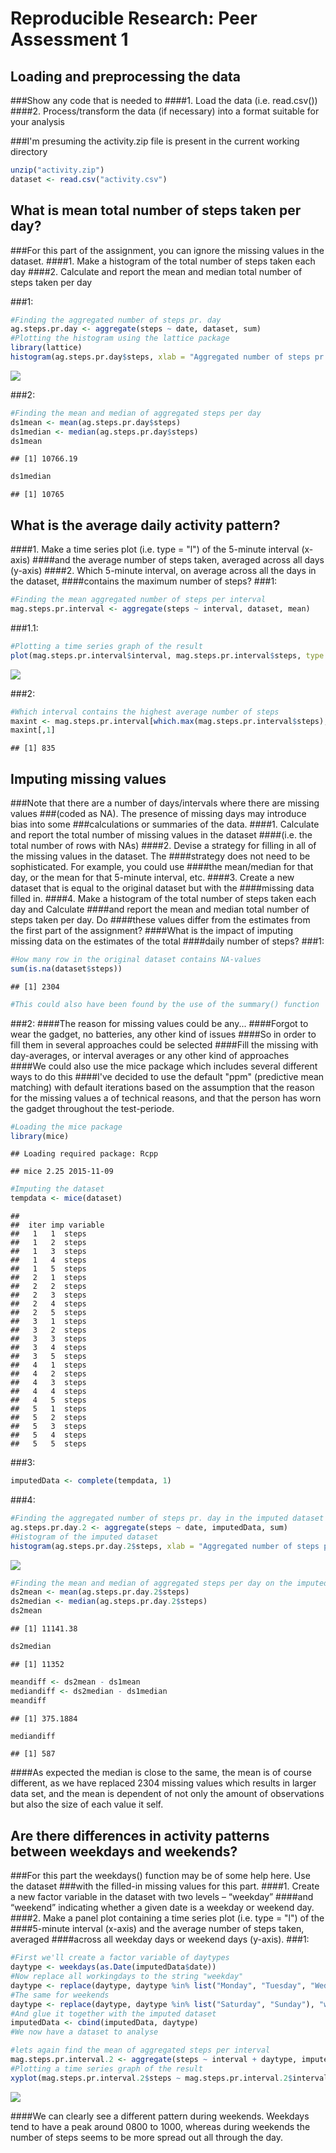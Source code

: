 # Reproducible Research: Peer Assessment 1


## Loading and preprocessing the data
###Show any code that is needed to
####1. Load the data (i.e. read.csv())
####2. Process/transform the data (if necessary) into a format suitable for your analysis

###I'm presuming the activity.zip file is present in the current working directory

```r
unzip("activity.zip")
dataset <- read.csv("activity.csv")
```

## What is mean total number of steps taken per day?
###For this part of the assignment, you can ignore the missing values in the dataset.
####1. Make a histogram of the total number of steps taken each day
####2. Calculate and report the mean and median total number of steps taken per day

###1:

```r
#Finding the aggregated number of steps pr. day
ag.steps.pr.day <- aggregate(steps ~ date, dataset, sum)
#Plotting the histogram using the lattice package
library(lattice)
histogram(ag.steps.pr.day$steps, xlab = "Aggregated number of steps pr. day", ylab = "Frequency of observations", nint = 21)
```

![](PA1_template_files/figure-html/unnamed-chunk-2-1.png)

###2:

```r
#Finding the mean and median of aggregated steps per day
ds1mean <- mean(ag.steps.pr.day$steps)
ds1median <- median(ag.steps.pr.day$steps)
ds1mean
```

```
## [1] 10766.19
```

```r
ds1median
```

```
## [1] 10765
```


## What is the average daily activity pattern?
####1. Make a time series plot (i.e. type = "l") of the 5-minute interval (x-axis)
####and the average number of steps taken, averaged across all days (y-axis)
####2. Which 5-minute interval, on average across all the days in the dataset,
####contains the maximum number of steps?
###1:

```r
#Finding the mean aggregated number of steps per interval
mag.steps.pr.interval <- aggregate(steps ~ interval, dataset, mean)
```
###1.1:

```r
#Plotting a time series graph of the result
plot(mag.steps.pr.interval$interval, mag.steps.pr.interval$steps, type = "l", ylab = "Avg. number of steps", xlab = "Time intervals", xlim = c(0, 2400), lab = c(12,4,0))
```

![](PA1_template_files/figure-html/unnamed-chunk-5-1.png)

###2:

```r
#Which interval contains the highest average number of steps
maxint <- mag.steps.pr.interval[which.max(mag.steps.pr.interval$steps),]
maxint[,1]
```

```
## [1] 835
```

## Imputing missing values
###Note that there are a number of days/intervals where there are missing values
###(coded as NA). The presence of missing days may introduce bias into some
###calculations or summaries of the data.
####1. Calculate and report the total number of missing values in the dataset
####(i.e. the total number of rows with NAs)
####2. Devise a strategy for filling in all of the missing values in the dataset. The
####strategy does not need to be sophisticated. For example, you could use
####the mean/median for that day, or the mean for that 5-minute interval, etc.
####3. Create a new dataset that is equal to the original dataset but with the
####missing data filled in.
####4. Make a histogram of the total number of steps taken each day and Calculate
####and report the mean and median total number of steps taken per day. Do
####these values differ from the estimates from the first part of the assignment?
####What is the impact of imputing missing data on the estimates of the total
####daily number of steps?
###1:

```r
#How many row in the original dataset contains NA-values
sum(is.na(dataset$steps))
```

```
## [1] 2304
```

```r
#This could also have been found by the use of the summary() function
```
###2:
####The reason for missing values could be any...
####Forgot to wear the gadget, no batteries, any other kind of issues
####So in order to fill them in several approaches could be selected
####Fill the missing with day-averages, or interval averages or any other kind of approaches
####We could also use the mice package which includes several different ways to do this
####I've decided to use the default "ppm" (predictive mean matching) with default iterations based on the assumption that the reason for the missing values a of technical reasons, and that the person has worn the gadget throughout the test-periode.

```r
#Loading the mice package
library(mice)
```

```
## Loading required package: Rcpp
```

```
## mice 2.25 2015-11-09
```

```r
#Imputing the dataset
tempdata <- mice(dataset)
```

```
## 
##  iter imp variable
##   1   1  steps
##   1   2  steps
##   1   3  steps
##   1   4  steps
##   1   5  steps
##   2   1  steps
##   2   2  steps
##   2   3  steps
##   2   4  steps
##   2   5  steps
##   3   1  steps
##   3   2  steps
##   3   3  steps
##   3   4  steps
##   3   5  steps
##   4   1  steps
##   4   2  steps
##   4   3  steps
##   4   4  steps
##   4   5  steps
##   5   1  steps
##   5   2  steps
##   5   3  steps
##   5   4  steps
##   5   5  steps
```
###3:

```r
imputedData <- complete(tempdata, 1)
```
###4:

```r
#Finding the aggregated number of steps pr. day in the imputed dataset
ag.steps.pr.day.2 <- aggregate(steps ~ date, imputedData, sum)
#Histogram of the imputed dataset
histogram(ag.steps.pr.day.2$steps, xlab = "Aggregated number of steps pr. day", ylab = "Frequency of observations", nint = 21)
```

![](PA1_template_files/figure-html/unnamed-chunk-10-1.png)

```r
#Finding the mean and median of aggregated steps per day on the imputed dataset
ds2mean <- mean(ag.steps.pr.day.2$steps)
ds2median <- median(ag.steps.pr.day.2$steps)
ds2mean
```

```
## [1] 11141.38
```

```r
ds2median
```

```
## [1] 11352
```

```r
meandiff <- ds2mean - ds1mean
mediandiff <- ds2median - ds1median
meandiff
```

```
## [1] 375.1884
```

```r
mediandiff
```

```
## [1] 587
```

####As expected the median is close to the same, the mean is of course different, as we have replaced 2304 missing values which results in larger data set, and the mean is dependent of not only the amount of observations but also the size of each value it self.

## Are there differences in activity patterns between weekdays and weekends?
###For this part the weekdays() function may be of some help here. Use the dataset
###with the filled-in missing values for this part.
####1. Create a new factor variable in the dataset with two levels – “weekday”
####and “weekend” indicating whether a given date is a weekday or weekend day.
####2. Make a panel plot containing a time series plot (i.e. type = "l") of the
####5-minute interval (x-axis) and the average number of steps taken, averaged
####across all weekday days or weekend days (y-axis).
###1:

```r
#First we'll create a factor variable of daytypes
daytype <- weekdays(as.Date(imputedData$date))
#Now replace all workingdays to the string "weekday"
daytype <- replace(daytype, daytype %in% list("Monday", "Tuesday", "Wednesday", "Thursday", "Friday"), "weekday")
#The same for weekends
daytype <- replace(daytype, daytype %in% list("Saturday", "Sunday"), "weekend")
#And glue it together with the imputed dataset
imputedData <- cbind(imputedData, daytype)
#We now have a dataset to analyse
```

```r
#lets again find the mean of aggregated steps per interval
mag.steps.pr.interval.2 <- aggregate(steps ~ interval + daytype, imputedData, mean)
#Plotting a time series graph of the result
xyplot(mag.steps.pr.interval.2$steps ~ mag.steps.pr.interval.2$interval | daytype, data=mag.steps.pr.interval.2, type = "l", layout=c(1,2), xlab = "Intervals", ylab = "Aggr. number of steps")
```

![](PA1_template_files/figure-html/unnamed-chunk-12-1.png)

####We can clearly see a different pattern during weekends. Weekdays tend to have a peak around 0800 to 1000, whereas during weekends the number of steps seems to be more spread out all through the day.

